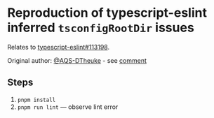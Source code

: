 # Reproduction of typescript-eslint inferred `tsconfigRootDir` issues

Relates to [typescript-eslint#113198](https://github.com/typescript-eslint/typescript-eslint/issues/11398).

Original author: [@AQS-DTheuke](https://github.com/AQS-DTheuke) - see [comment](https://github.com/typescript-eslint/typescript-eslint/issues/11398#issuecomment-3084365219)

## Steps

1. `pnpm install`
1. `pnpm run lint` — observe lint error
